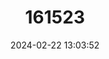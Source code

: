 ---
title: "161523"
category: "Narcine lingula"
draft: false
date: 2024-02-22 13:03:52
languages:
  English: ["Chinese Numbfish"]
---